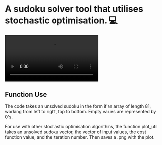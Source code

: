 <h1>A sudoku solver tool that utilises stochastic optimisation. 💻 </h1>

![Visualisation of solving](https://github.com/Fco-Jara/Sudoku_Solver/blob/master/Sudoku_solution.mp4)

<h2>Function Use</h2>
The code takes an unsolved sudoku in the form if an array of length 81, working from left to right, top to bottom. Empty values are represented by 0's.

For use with other stochastic optimisation algorithms, the function plot_util takes an unsolved sudoku vector, the vector of input values, the cost function value, and the iteration number. Then saves a .png with the plot.
